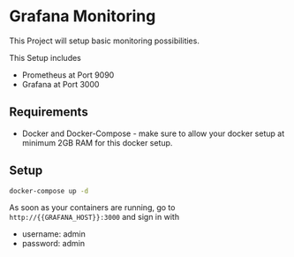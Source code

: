 # Grafana Monitoring
This Project will setup basic monitoring possibilities.

This Setup includes
- Prometheus at Port 9090
- Grafana at Port 3000

## Requirements
- Docker and Docker-Compose - make sure to allow your docker setup
    at minimum 2GB RAM for this docker setup.

## Setup
```bash
docker-compose up -d
```

As soon as your containers are running, go to
`http://{{GRAFANA_HOST}}:3000` and sign in with
- username: admin
- password: admin
